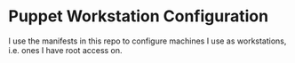 Puppet Workstation Configuration
================================

I use the manifests in this repo to configure machines I use as workstations,
i.e. ones I have root access on.
